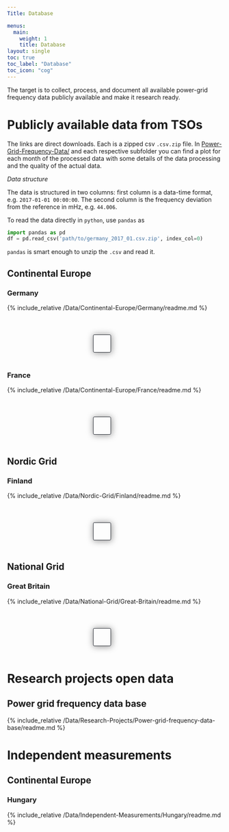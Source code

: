 ```yaml
---
Title: Database

menus:
  main:
    weight: 1
    title: Database
layout: single
toc: true
toc_label: "Database"
toc_icon: "cog"
---
```


The target is to collect, process, and document all available power-grid frequency data publicly available and make it research ready.

# Publicly available data from TSOs

The links are direct downloads. Each is a zipped csv `.csv.zip` file. In [Power-Grid-Frequency-Data/](https://github.com/LRydin/Power-Grid-Frequency-Data/tree/master/) and each respective subfolder you can find a plot for each month of the processed data with some details of the data processing and the quality of the actual data.

_Data structure_

The data is structured in two columns: first column is a data-time format, e.g. `2017-01-01 00:00:00`. The second column is the frequency deviation from the reference in mHz, e.g. `44.006`.

To read the data directly in `python`, use `pandas` as

```python
import pandas as pd
df = pd.read_csv('path/to/germany_2017_01.csv.zip', index_col=0)
```

`pandas` is smart enough to unzip the `.csv` and read it.

## Continental Europe

### Germany

{% include_relative /Data/Continental-Europe/Germany/readme.md %}

<div class="downloadTablesContainerWrapper"> 
  <div id='table-Germany' class="downloadTablesContainer realm"></div>
</div>

### France

{% include_relative /Data/Continental-Europe/France/readme.md %}

<div class="downloadTablesContainerWrapper"> 
  <div id='table-France' class="downloadTablesContainer realm"></div>
</div>

## Nordic Grid

### Finland

{% include_relative /Data/Nordic-Grid/Finland/readme.md %}

<div class="downloadTablesContainerWrapper"> 
  <div id='table-Finland' class="downloadTablesContainer realm"></div>
</div>

## National Grid

### Great Britain

{% include_relative /Data/National-Grid/Great-Britain/readme.md %}

<div class="downloadTablesContainerWrapper"> 
  <div id='table-GreatBritain' class="downloadTablesContainer realm"></div>
</div>

# Research projects open data

## Power grid frequency data base

{% include_relative /Data/Research-Projects/Power-grid-frequency-data-base/readme.md %}

# Independent measurements

## Continental Europe

### Hungary

{% include_relative /Data/Independent-Measurements/Hungary/readme.md %}

<style>
      .downloadTablesContainerWrapper {
        display: flex;
        flex-direction: column;
        justify-content: center;
        align-items: center;
        width: 80%;
        padding: 20px;
      }
      .downloadTablesHeader {
        background-color: #1e232c;
        border-radius: 5px;
        width: auto;
        text-align: center;
        padding: 10px;
      }

      #downloadTablesContainer {
        padding: 20px;
        box-shadow: 1px 1px 15px 1px rgba(0, 0, 0, 0.4);
        border-radius: 5px;
        transition: width 2s, height 4s;
      }
      .downloadTablesContainer {
        padding: 20px;
        box-shadow: 1px 1px 15px 1px rgba(0, 0, 0, 0.4);
        border-radius: 5px;
        transition: width 2s, height 4s;
      }

      .tab-link {
        display: inline-block;
        padding: 10px;
        cursor: pointer;
        background-color: rgb(68, 75, 88);
        border-radius: 5px;
        border-top-right-radius: 20px;
        margin: 2px;
        color: white;
      }
      .tab-content {
        display: none;
      }
      .tab-active {
        background-color: #00acb4;
      }
      .tab-not-active {
        background-color: rgb(68, 75, 88);
      }
      .realm {
        margin-top: 20px;
        border: 1px solid #1D2129;
        border-radius: 3px;
        transition: border 1.5s;
      }
      .realm:hover{
        border: 1px solid #00ABB3;
      }
      .realm-header {
        background: #2f3a45;
        padding: 10px;
        border-radius: 3px;
        box-shadow: 1px 1px 15px 1px rgba(0,0,0,0.3);
        text-align: center;
        /* border-top: 1px solid gray; */
      }
      .download-table{
        padding: 15px
      }
</style>

<script>
      var sampleJsonEndpointURL = '../json/tableJsonOsf.json'

      // table divs in DOM
      tableGermany = document.getElementById("table-Germany")
      tableFrance = document.getElementById("table-France")
      tableFinland = document.getElementById("table-Finland")
      tableGreatBritain = document.getElementById("table-GreatBritain")

      fetch(sampleJsonEndpointURL)
        .then((response) => response.json())
        .then((data) => {
            continentalEuropeInfo = data[0]
            nordicGridInfo = data[1]
            nationalGridInfo = data[2]
            independentMeasurementsInfo = data[4]
            
            franceInfo = continentalEuropeInfo["children"][0]
            germanyInfo = continentalEuropeInfo["children"][1]
            finlandInfo = nordicGridInfo["children"][0]
            greatBritainInfo = nationalGridInfo["children"][0]

            tableGermany.appendChild(getTableSingle(germanyInfo));
            tableFrance.appendChild(getTableSingle(franceInfo));
            tableFinland.appendChild(getTableSingle(finlandInfo));
            tableGreatBritain.appendChild(getTableSingle(greatBritainInfo));
        });
</script>

<script>
      function getTabsfromJson(headerString, jsonData, tableContainerId) {
        var tabLinks = document.createElement("ul");
        var tabContents = document.createElement("div");

        tabLinks.setAttribute("id", "tabList");
        var tableContainer = document.getElementById(tableContainerId);
        var realm = document.createElement("div");
        realm.classList.add("realm");
        var realmHeader = document.createElement("div");
        realmHeader.classList.add("realm-header");
        realmHeader.innerHTML = headerString;
        realm.appendChild(realmHeader);

        jsonData.forEach((entry, index) => {
          // creating tab-links links
          const currentTabLink = document.createElement("li");
          currentTabLink.innerHTML = entry.name;
          currentTabLink.classList.add("tab-link");
          currentTabLink.setAttribute("data-tableInfo", index);

          // creating tab-contents
          const currentTabContent = document.createElement("div");
          currentTabContent.appendChild(getTable(index, jsonData));
          currentTabContent.classList.add("tab-content");
          currentTabContent.setAttribute("data-tableInfo", index);

          tabLinks.appendChild(currentTabLink);
          tabContents.appendChild(currentTabContent);

          realm.appendChild(tabLinks);
          realm.appendChild(tabContents);

          tableContainer.appendChild(realm);

          // initial tab visibility
          tabContents.children[0].style.display = "block";
          tabLinks.children[0].classList.add("tab-active");

          // listening to click events
          currentTabLink.addEventListener("click", function (e) {
            Array.from(tabLinks.children).forEach((tablink) => {
              tablink.classList.add("tab-not-active");
            });

            e.currentTarget.classList.remove("tab-not-active");
            e.currentTarget.classList.add("tab-active");

            var clickedTableInfo = e.currentTarget.getAttribute("data-tableInfo");
            Array.from(tabContents.children)
              .slice()
              .reverse()
              .forEach((tabContent) => {
                var correspondingContentIndex = tabContent.getAttribute("data-tableInfo");
                if (clickedTableInfo === correspondingContentIndex) {
                  tabContent.style.display = "block";
                } else {
                  tabContent.style.display = "none";
                }
              });
          });
        });
      }

      function getTable(index, jsonData) {
        // making table
        var currentTable = document.createElement("table");
        var currentTBody = document.createElement("tbody");

        var years = jsonData[index].children;
        if (years.length === 0) {
          var noDataDiv = document.createElement("div");
          noDataDiv.innerHTML = "Data not yet available.";
          return noDataDiv;
        }
        years
          .slice()
          .reverse()
          .forEach((year) => {
            let currentTR = document.createElement("tr");
            let currentTD = document.createElement("td");

            currentTD.innerHTML = year.name;
            currentTR.appendChild(currentTD);

            var months = year.children;
            // var months12 =
            months.forEach((month, monthIndex) => {
              let currentTD = document.createElement("td");
              if (month.children.length === 0) {
                currentTD.innerHTML = getMonthName(month.name);
              } else {
                currentTD.appendChild(getDownloadLinkForMonth(month));
              }
              currentTR.appendChild(currentTD);
            });

            currentTBody.appendChild(currentTR);
          });

        currentTable.appendChild(currentTBody);

        return currentTable;
      }

      
      function getTableSingle(countryInfo) {
        // making table
        var tableWrapper = document.createElement("div")
        var tableHeader = document.createElement("div")
        tableHeader.innerHTML = countryInfo.name
        tableHeader.classList.add('realm-header')

        var currentTable = document.createElement("table");
        var currentTBody = document.createElement("tbody");

        var years = countryInfo.children;
        if (years.length === 0) {
          var noDataDiv = document.createElement("div");
          noDataDiv.innerHTML = "Data not yet available.";
          return noDataDiv;
        }
        years
          .slice()
          .reverse()
          .forEach((year) => {
            let currentTR = document.createElement("tr");
            let currentTD = document.createElement("td");

            currentTD.innerHTML = year.name;
            currentTR.appendChild(currentTD);

            var months = year.children;
            // var months12 =
            months.forEach((month, monthIndex) => {
              let currentTD = document.createElement("td");
              if (month.children.length === 0) {
                currentTD.innerHTML = getMonthName(month.name);
              } else {
                currentTD.appendChild(getDownloadLinkForMonth(month));
              }
              currentTR.appendChild(currentTD);
            });

            currentTBody.appendChild(currentTR);
          });

        currentTable.appendChild(currentTBody);

        tableWrapper.appendChild(tableHeader)
        tableWrapper.appendChild(currentTable)


        return tableWrapper;
      }


      function getDownloadLinkForMonth(month) {
        var link = document.createElement("a");
        let downloadURL;
        month.children.forEach((child) => {
          if (child.name === "Data") {
            downloadURL = child.downloadURL;
          }
        });
        link.innerHTML = getMonthName(month.name);

        link.setAttribute("href", downloadURL);
        return link;
      }

      function getMonthName(monthString) {
        if (monthString === "01") return "Jan";
        else if (monthString === "02") return "Feb";
        else if (monthString === "03") return "Mar";
        else if (monthString === "04") return "Apr";
        else if (monthString === "05") return "May";
        else if (monthString === "06") return "Jun";
        else if (monthString === "07") return "Jul";
        else if (monthString === "08") return "Aug";
        else if (monthString === "09") return "Sep";
        else if (monthString === "10") return "Oct";
        else if (monthString === "11") return "Nov";
        else if (monthString === "12") return "Dec";
        else return monthString;
      }
</script>

